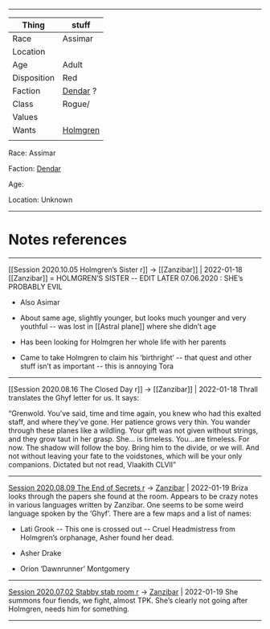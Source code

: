 ***
| Thing       | stuff                   |
| ----------- | ----------------------- |
| Race        | Assimar                 |
| Location    |                         |
| Age         | Adult                   |
| Disposition | Red                     |
| Faction     | [Dendar](Dendar.md) ?   |
| Class       | Rogue/                  |
| Values      |                         |
| Wants       | [Holmgren](Holmgren.md) |
|             |                         |


Race: Assimar

Faction: [Dendar](Dendar.md)

Age:

Location: Unknown



---
# Notes references
---

[[Session 2020.10.05 Holmgren’s Sister r]] -> [[Zanzibar]] | 2022-01-18
[[Zanzibar]] = HOLMGREN’S SISTER -- EDIT LATER 07.06.2020 : SHE’s PROBABLY EVIL

-   Also Asimar
    
-   About same age, slightly younger, but looks much younger and very youthful -- was lost in [[Astral plane]] where she didn’t age
    
-   Has been looking for Holmgren her whole life with her parents
    
-   Came to take Holmgren to claim his ‘birthright’ -- that quest and other stuff isn’t as important -- this is annoying Tora

---

[[Session 2020.08.16 The Closed Day r]] -> [[Zanzibar]] | 2022-01-18
Thrall translates the Ghyf letter for us. It says:

“Grenwold. You’ve said, time and time again, you knew who had this exalted staff, and where they’ve gone. Her patience grows very thin. You wander through these planes like a wildling. Your gift was not given without strings, and they grow taut in her grasp. She... is timeless. You...are timeless. For now. The shadow will follow the boy. Bring him to the divide, or we will. And not without leaving your fate to the voidstones, which will be your only companions. Dictated but not read, Vlaakith CLVII”

---

[Session 2020.08.09 The End of Secrets r](../sessions/notes_matteo_brianedit/Session%202020.08.09%20The%20End%20of%20Secrets%20r.md) -> [Zanzibar](TheWik-main/people/Zanzibar.md) | 2022-01-19
Briza looks through the papers she found at the room. Appears to be crazy notes in various languages written by Zanzibar. One seems to be some weird language spoken by the ‘Ghyf’. There are a few maps and a list of names:

-   Lati Grook -- This one is crossed out -- Cruel Headmistress from Holmgren’s orphanage, Asher found her dead.
    
-   Asher Drake
    
-   Orion ‘Dawnrunner’ Montgomery

---

[Session 2020.07.02 Stabby stab room r](../sessions/notes_matteo_brianedit/Session%202020.07.02%20Stabby%20stab%20room%20r.md) -> [Zanzibar](TheWik-main/people/Zanzibar.md) | 2022-01-19
She summons four fiends, we fight, almost TPK. She’s clearly not going after Holmgren, needs him for something.

---
